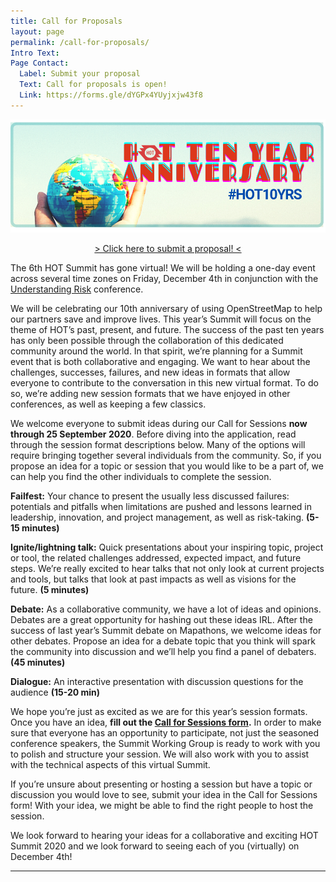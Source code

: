 ```yaml
---
title: Call for Proposals
layout: page
permalink: /call-for-proposals/
Intro Text: 
Page Contact:
  Label: Submit your proposal
  Text: Call for proposals is open!
  Link: https://forms.gle/dYGPx4YUyjxjw43f8
---
```

![2020 Banner](/images/HOT_10_YR_summit_banner.png)

<p style="text-align: center"><a href="https://forms.gle/dYGPx4YUyjxjw43f8">&gt; Click here to submit a proposal! &lt;</a></p>

The 6th HOT Summit has gone virtual! We will be holding a one-day event across several time zones on Friday, December 4th in conjunction with the <a href="https://understandrisk.org/">Understanding Risk</a> conference.

We will be celebrating our 10th anniversary of using OpenStreetMap to help our partners save and improve lives. This year’s Summit will focus on the theme of HOT’s past, present, and future. The success of the past ten years has only been possible through the collaboration of this dedicated community around the world. In that spirit, we’re planning for a Summit event that is both collaborative and engaging. We want to hear about the challenges, successes, failures, and new ideas in formats that allow everyone to contribute to the conversation in this new virtual format. To do so, we’re adding new session formats that we have enjoyed in other conferences, as well as keeping a few classics.

We welcome everyone to submit ideas during our Call for Sessions **now through 25 September 2020**. Before diving into the application, read through the session format descriptions below. Many of the options will require bringing together several individuals from the community. So, if you propose an idea for a topic or session that you would like to be a part of, we can help you find the other individuals to complete the session.

**Failfest:** Your chance to present the usually less discussed failures: potentials and pitfalls when limitations are pushed and lessons learned in leadership, innovation, and project management, as well as risk-taking. **(5-15 minutes)**

**Ignite/lightning talk:** Quick presentations about your inspiring topic, project or tool, the related challenges addressed, expected impact, and future steps. We’re really excited to hear talks that not only look at current projects and tools, but talks that look at past impacts as well as visions for the future. **(5 minutes)**

**Debate:** As a collaborative community, we have a lot of ideas and opinions. Debates are a great opportunity for hashing out these ideas IRL. After the success of last year’s Summit debate on Mapathons, we welcome ideas for other debates. Propose an idea for a debate topic that you think will spark the community into discussion and we’ll help you find a panel of debaters. **(45 minutes)**

**Dialogue:** An interactive presentation with discussion questions for the audience **(15-20 min)**

We hope you’re just as excited as we are for this year’s session formats. Once you have an idea, **fill out the <a href="https://docs.google.com/forms/d/e/1FAIpQLSdCKnNVcKjDA8H6LtwegBbXuLF9lgjgt3ZgT7mTRoOj73hGVg/viewform">Call for Sessions form</a>.** In order to make sure that everyone has an opportunity to participate, not just the seasoned conference speakers, the Summit Working Group is ready to work with you to polish and structure your session. We will also work with you to assist with the technical aspects of this virtual Summit.

If you’re unsure about presenting or hosting a session but have a topic or discussion you would love to see, submit your idea in the Call for Sessions form! With your idea, we might be able to find the right people to host the session.

We look forward to hearing your ideas for a collaborative and exciting HOT Summit 2020 and we look forward to seeing each of you (virtually) on December 4th!

---
